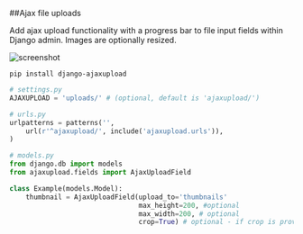 ##Ajax file uploads

Add ajax upload functionality with a progress bar to file input fields within Django admin. Images are optionally resized.

![screenshot](https://raw.github.com/bradleyg/django-ajaxupload/master/screenshot.png)

```pip install django-ajaxupload```

```python
# settings.py
AJAXUPLOAD = 'uploads/' # (optional, default is 'ajaxupload/')
```
  
```python
# urls.py
urlpatterns = patterns('',
    url(r'^ajaxupload/', include('ajaxupload.urls')),
)
```
  
```python
# models.py
from django.db import models
from ajaxupload.fields import AjaxUploadField

class Example(models.Model):
    thumbnail = AjaxUploadField(upload_to='thumbnails'
                                max_height=200, #optional
                                max_width=200, # optional
                                crop=True) # optional - if crop is provided both max_height and max_width are required
```
